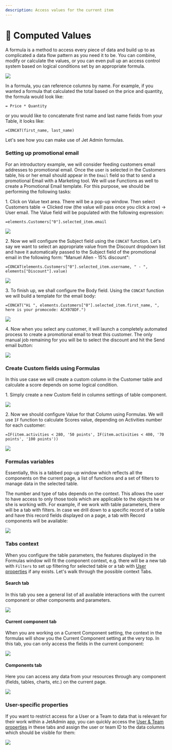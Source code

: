 ```yaml
---
description: Access values for the current item
---
```


# 🔢 Computed Values

A formula is a method to access every piece of data and build up to as complicated a data flow pattern as you need it to be. You can combine, modify or calculate the values, or you can even pull up an access control system based on logical conditions set by an appropriate formula.

![](../.gitbook/assets/testgif46.gif)

In a formula, you can reference columns by name. For example, if you wanted a formula that calculated the total based on the price and quantity, the formula would look like:

```
= Price * Quantity
```

or you would like to concatenate first name and last name fields from your Table, it looks like:

```
=CONCAT(first_name, last_name)
```

Let's see how you can make use of Jet Admin formulas.

### Setting up promotional email

For an introductory example, we will consider feeding customers email addresses to promotional email. Once the user is selected in the Customers table, his or her email should appear in the `Email` field so that to send a promotional Email with a Marketing tool. We will use Functions as well to create a Promotional Email template. For this purpose, we should be performing the following tasks:

1\. Click on Value text area. There will be a pop-up window. Then select Customers table  -> Clicked row (the value will pass once you click a row) -> User email. The Value field will be populated with the following expression:

`=elements.Customers["0"].selected_item.email`

![](../.gitbook/assets/testgif47.gif)

2\. Now we will configure the Subject field using the `CONCAT` function. Let's say we want to select an appropriate value from the Discount dropdown list and have it automatically passed to the Subject field of the promotional email in the following form: "Manuel Allen - 15% discount":

`=CONCAT(elements.Customers["0"].selected_item.username, " - ", elements["Discount"].value)`

![](../.gitbook/assets/testgif48.gif)

3\. To finish up, we shall configure the Body field. Using the `CONCAT` function we will build a template for the email body:

`=CONCAT("Hi ", elements.Customers["0"].selected_item.first_name, ", here is your promocode: ACX978DF.")`

![](../.gitbook/assets/testgif50.gif)

4\. Now when you select any customer, it will launch a completely automated process to create a promotional email to treat this customer. The only manual job remaining for you will be to select the discount and hit the Send email button:

![](../.gitbook/assets/testgif51.gif)

### Create Custom fields using Formulas

In this use case we will create a custom column in the Customer table and calculate a score depends on some logical condition.

1\. Simply create a new Custom field in columns settings of table component.&#x20;

![](../.gitbook/assets/testgif52.gif)

2\. Now we should configure Value for that Column using Formulas. We will use `IF` function to calculate Scores value, depending on Activities number for each customer:

`=IF(item.activities < 280, '50 points', IF(item.activities < 400, '70 points', '100 points'))`

![](../.gitbook/assets/testgif53.gif)

### Formulas variables

Essentially, this is a tabbed pop-up window which reflects all the components on the current page, a list of functions and a set of filters to manage data in the selected table.&#x20;

The number and type of tabs depends on the context. This allows the user to have access to only those tools which are applicable to the objects he or she is working with. For example, if we work with table parameters, there will be a tab with filters. In case we drill down to a specific record of a table and have this record fields displayed on a page, a tab with Record components will be available:

![](../.gitbook/assets/testgif46.gif)

### Tabs context

When you configure the table parameters, the features displayed in the Formulas window will fit the component context, e.g. there will be a new tab with `Filters` to set up filtering for selected table or a tab with [User properties](security-and-privacy/user-and-team-properties.md) if any exists. Let's walk through the possible context Tabs.

#### Search tab

In this tab you see a general list of all available interactions with the current component or other components and parameters.&#x20;

![](../.gitbook/assets/testgif54.gif)

#### Current component tab

When you are working on a Current Component setting, the context in the formulas will show you the Current Component setting at the very top. In this tab, you can only access the fields in the current component:

![](../.gitbook/assets/testgif55.gif)

#### Components tab

Here you can access any data from your resources through any component (fields, tables, charts, etc.) on the current page.

![](../.gitbook/assets/testgif56.gif)

### User-specific properties

If you want to restrict access for a User or a Team to data that is relevant for their work within a JetAdmin app, you can quickly access the [User & Team properties](security-and-privacy/user-and-team-properties.md) in these tabs and assign the user or team ID to the data columns which should be visible for them:&#x20;

![](../.gitbook/assets/testgif57.gif)
